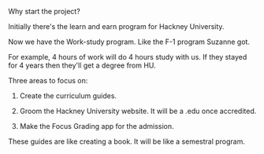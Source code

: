 Why start the project?

Initially there's the learn and earn program for Hackney University.

Now we have the Work-study program. Like the F-1 program Suzanne got.

For example, 4 hours of work will do 4 hours study with us. If they stayed for 4 years then they'll get a degree from HU.

Three areas to focus on:

1. Create the curriculum guides.

2. Groom the Hackney University website. It will be a .edu once accredited.

3. Make the Focus Grading app for the admission.


These guides are like creating a book. It will be like a semestral program. 

